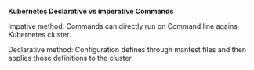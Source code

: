 **Kubernetes Declarative vs imperative Commands**

Impative method: Commands can directly run on Command line agains Kubernetes cluster.

Declarative method: Configuration defines through manfest files and then applies those definitions to the cluster.

